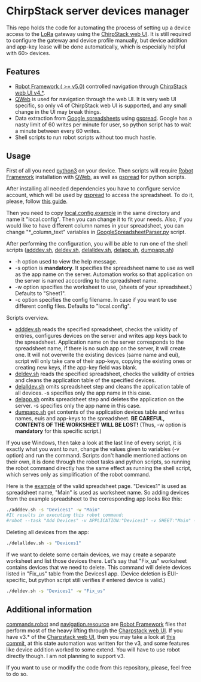 # ChirpStack server devices manager

This repo holds the code for automating the process of setting up a device access to the [LoRa](https://en.wikipedia.org/wiki/LoRa) gateway using the [ChirpStack web UI](https://github.com/chirpstack/chirpstack). It is still required to configure the gateway and device profile manually, but device addition and app-key lease will be done automatically, which is especially helpful with 60> devices.

## Features

  - [Robot Framework ( >= v5.0)](https://robotframework.org/) controlled navigation through [ChirpStack web UI v4.*](https://github.com/chirpstack/chirpstack).
  - [QWeb](https://github.com/qentinelqi/qweb) is used for navigation through the web UI. It is very web UI specific, so only v4 of ChirpStack web UI is supported, and any small change in the UI may break things.
  - Data extraction from [Google spreadsheets](https://docs.google.com/spreadsheets) using [gspread](https://docs.gspread.org/en). Google has a nasty limit of 60 writes per minute for user, so python script has to wait a minute between every 60 writes.
  - Shell scripts to run robot scripts without too much hastle.

## Usage

First of all you need [python3](https://www.python.org/downloads/) on your device. Then scripts will require [Robot Framework](https://robotframework.org/) installation with [QWeb](https://github.com/qentinelqi/qweb), as well as [gspread](https://docs.gspread.org/en) for python scripts.

After installing all needed dependencies you have to configure service account, which will be used by [gspread](https://docs.gspread.org/en) to access the spreadsheet. To do it, please, follow [this guide](https://github.com/Redperij/ChirpStack-server-devices-manager/blob/main/documentation/gspread_setup_guide.pdf).

Then you need to copy [local.config.example](https://github.com/Redperij/ChirpStack-server-devices-manager/blob/main/local.config.example) in the same directory and name it "local.config". Then you can change it to fit your needs. Also, if you would like to have different column names in your spreadsheet, you can change "*_column_text" variables in [GoogleSpreadsheetParser.py](https://github.com/Redperij/ChirpStack-server-devices-manager/blob/main/GoogleSpreadsheetParser.py) script.

After performing the configuration, you will be able to run one of the shell scripts ([adddev.sh](https://github.com/Redperij/ChirpStack-server-devices-manager/blob/main/adddev.sh), [deldev.sh](https://github.com/Redperij/ChirpStack-server-devices-manager/blob/main/deldev.sh), [delalldev.sh](https://github.com/Redperij/ChirpStack-server-devices-manager/blob/main/delalldev.sh), [delapp.sh](https://github.com/Redperij/ChirpStack-server-devices-manager/blob/main/delapp.sh), [dumpapp.sh](https://github.com/Redperij/ChirpStack-server-devices-manager/blob/main/dumpapp.sh))

  - -h option used to view the help message.
  - -s option is **mandatory**. It specifies the spreadsheet name to use as well as the app name on the server. Automation works so that application on the server is named acccording to the spreadsheet name.
  - -w option specifies the worksheet to use, (sheets of your spreadsheet.) Defaults to "Sheet1".
  - -c option specifies the config filename. In case if you want to use different config files. Defaults to "local.config".

Scripts overview.

  - [adddev.sh](https://github.com/Redperij/ChirpStack-server-devices-manager/blob/main/adddev.sh) reads the specified spreadsheet, checks the validity of entries, configures devices on the server and writes app keys back to the spreadsheet. Application name on the server corresponds to the spreadsheet name, if there is no such app on the server, it will create one. It will not overwrite the existing devices (same name and eui), script will only take care of their app-keys, copying the existing ones or creating new keys, if the app-key field was blank.
  - [deldev.sh](https://github.com/Redperij/ChirpStack-server-devices-manager/blob/main/deldev.sh) reads the specified spreadsheet, checks the validity of entries and cleans the application table of the specified devices.
  - [delalldev.sh](https://github.com/Redperij/ChirpStack-server-devices-manager/blob/main/delalldev.sh) omits spreadsheet step and cleans the application table of all devices. -s specifies only the app name in this case.
  - [delapp.sh](https://github.com/Redperij/ChirpStack-server-devices-manager/blob/main/delapp.sh) omits spreadsheet step and deletes the application on the server. -s specifies only the app name in this case.
  - [dumpapp.sh](https://github.com/Redperij/ChirpStack-server-devices-manager/blob/main/dumpapp.sh) get contents of the application devices table and writes names, euis and app-keys to the spreadsheet. **BE CAREFUL, CONTENTS OF THE WORKSHEET WILL BE LOST!** (Thus, -w option is **mandatory** for this specific script.)

If you use Windows, then take a look at the last line of every script, it is exactly what you want to run, change the values given to variables (-v option) and run the command. Scripts don't handle mentioned actions on their own, it is done through the robot tasks and python scripts, so running the robot command directly has the same effect as running the shell script, which serves only as simplification of the robot command.

Here is the [example](https://docs.google.com/spreadsheets/d/1f-xilLtXDja_L4sdjM1Iouc3nTT9PIcVBg3Si9t0LZM/edit?usp=sharing) of the valid spreadsheet page. "Devices1" is used as spreadsheet name, "Main" is used as worksheet name.
So adding devices from the example spreadsheet to the corresponding app looks like this:
```sh
./adddev.sh -s "Devices1" -w "Main"
#It results in executing this robot command:
#robot --task "Add Devices" -v APPLICATION:"Devices1" -v SHEET:"Main" -v CONFIG_FILENAME:"local.config" ./commands.robot 
```
Deleting all devices from the app:
```sh
./delalldev.sh -s "Devices1"
```
If we want to delete some certain devices, we may create a separate worksheet and list those devices there.
Let's say that "Fix_us" worksheet contains devices that we need to delete.
This command will delete devices listed in "Fix_us" table from the Devices1 app.
(Device deletion is EUI-specific, but python script still verifies if entered device is valid.)
```sh
./deldev.sh -s "Devices1" -w "Fix_us"
```

## Additional information

[commands.robot](https://github.com/Redperij/ChirpStack-server-devices-manager/blob/main/commands.robot) and [navigation.resource](https://github.com/Redperij/ChirpStack-server-devices-manager/blob/main/navigation.resource) are [Robot Framework](https://robotframework.org/) files that perform most of the heavy lifting through the [Charpstack web UI](https://github.com/chirpstack/chirpstack). If you have v3.* of the [Charpstack web UI](https://github.com/chirpstack/chirpstack), then you may take a look at [this commit](https://github.com/Redperij/ChirpStack-server-devices-manager/tree/2bb351897f5198f1bd01fd6678142762da704689), at this state automation was written for the v3, and some features like device addition worked to some extend. You will have to use robot directly though. I am not planning to support v3.

If you want to use or modify the code from this repository, please, feel free to do so.
